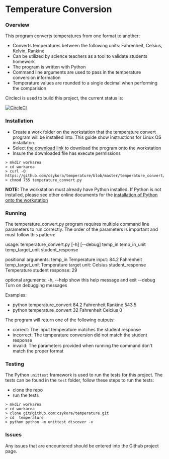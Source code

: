 # Temperature Conversion

### Overview

This program converts temperatures from one format to another:
- Converts temperatures between the following units: Fahrenheit, Celsius, Kelvin, Rankine
- Can be utilized by science teachers as a tool to validate students homework
- The program is written with Python
- Command line arguments are used to pass in the temperature conversion information
- Temperature values are rounded to a single decimal when performing the comparision

Circleci is used to build this project, the current status is:

[![CircleCI](https://circleci.com/gh/csykora/temperature.svg?style=svg)](https://circleci.com/gh/csykora/temperature)

### Installation

- Create a work folder on the workstation that the temperature convert program will be installed into. This guide show instructions for Linux OS installaton.
- Select [the download link](https://github.com/csykora/temperature/blob/master/temperature_convert/temperature_convert.py) to download the program onto the workstation
- Insure the downloaded file has execute permissions

```
> mkdir workarea
> cd workarea
> curl -O https://github.com/csykora/temperature/blob/master/temperature_convert/temperature_convert.py
> chmod 755 temperature_convert.py
```

**NOTE:** The workstation must already have Python installed. If Python is not installed, please see other online documents for the [installation of Python onto the workstation](http://docs.python-guide.org/en/latest/starting/installation/)

### Running

The temperature_convert.py program requires multiple command line parameters to run correctly.  The order of the parameters is important and must follow this pattern:

usage: temperature_convert.py [-h] [--debug] temp_in temp_in_unit temp_target_unit student_response

positional arguments:
  temp_in           Temperature input: 84.2 Fahrenheit
  temp_target_unit  Temperature target unit: Celsius
  student_response  Temperature student response: 29

optional arguments:
  -h, --help        show this help message and exit
  --debug           Turn on debugging messages

Examples:
- python temperature_convert 84.2 Fahrenheit Rankine 543.5
- python temperature_convert 32 Fahrenheit Celcius 0

The program will return one of the following outputs:
- correct: The input temperature matches the student response
- incorrect: The temperature conversion did not match the student response
- invalid: The parameters provided when running the command don't match the proper format

### Testing

The Python `unittest` framework is used to run the tests for this project. The tests can be found in the `test` folder, follow these steps to run the tests:
- clone the repo
- run the tests
```
> mkdir workarea
> cd workarea
> clone git@github.com:csykora/temperature.git
> cd  temperature
> python python -m unittest discover -v
```

### Issues

Any issues that are encountered should be entered into the Github project page.
